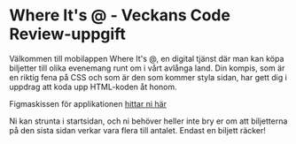 # Where It's @ - Veckans Code Review-uppgift

Välkommen till mobilappen Where It's @, en digital tjänst där man kan köpa biljetter till olika evenemang runt om i vårt avlånga land. 
Din kompis, som är en riktig fena på CSS och som är den som kommer styla sidan, har gett dig i uppdrag att koda upp HTML-koden åt honom. 

Figmaskissen för applikationen [hittar ni här](https://www.figma.com/design/vcgWPPy2q44oZZ2eORL1wB/Where-its-%40%C2%A0light?node-id=0-1&node-type=canvas&t=YKt1Mb6lYlvuUIR2-0)

Ni kan strunta i startsidan, och ni behöver heller inte bry er om att biljetterna på den sista sidan verkar vara flera till antalet. Endast en biljett räcker!
